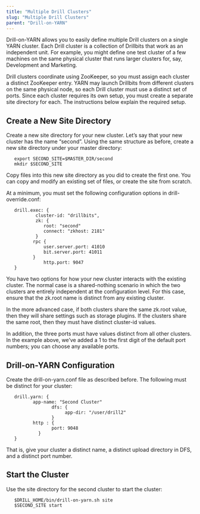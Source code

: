 ```yaml
---
title: "Multiple Drill Clusters"
slug: "Multiple Drill Clusters"
parent: "Drill-on-YARN"
---
```


Drill-on-YARN allows you to easily define multiple Drill clusters on a single YARN cluster. Each Drill cluster is a collection of Drillbits that work as an independent unit. For example, you might define one test cluster of a few machines on the same physical cluster that runs larger clusters for, say, Development and Marketing.

Drill clusters coordinate using ZooKeeper, so you must assign each cluster a distinct ZooKeeper
entry. YARN may launch Drillbits from different clusters on the same physical node, so each
Drill cluster must use a distinct set of ports. Since each cluster requires its own setup, you must create a separate site directory for each. The instructions below explain the required setup.

## Create a New Site Directory
Create a new site directory for your new cluster. Let’s say that your new cluster has the name
“second”. Using the same structure as before, create a new site directory under your master
directory:

       export SECOND_SITE=$MASTER_DIR/second
       mkdir $SECOND_SITE

Copy files into this new site directory as you did to create the first one. You can copy and modify an existing set of files, or create the site from scratch.

At a minimum, you must set the following configuration options in drill-override.conf:

       drill.exec: {
               cluster-id: "drillbits",
               zk: {
                  root: "second"
                  connect: "zkhost: 2181"
               }
              rpc {
                  user.server.port: 41010
                  bit.server.port: 41011
              }
                  http.port: 9047
       }

You have two options for how your new cluster interacts with the existing cluster. The normal
case is a shared-nothing scenario in which the two clusters are entirely independent at the
configuration level. For this case, ensure that the zk.root name is distinct from any existing
cluster.

In the more advanced case, if both clusters share the same zk.root value, then they will
share settings such as storage plugins. If the clusters share the same root, then they must have distinct cluster-id values.

In addition, the three ports must have values distinct from all other clusters. In the example
above, we’ve added a 1 to the first digit of the default port numbers; you can choose any available ports.

## Drill-on-YARN Configuration
Create the drill-on-yarn.conf file as described before. The following must be distinct
for your cluster:

       drill.yarn: {
              app-name: "Second Cluster"
                     dfs: {
                          app-dir: "/user/drill2"
                     }
              http : {
                     port: 9048
                }
       }

That is, give your cluster a distinct name, a distinct upload directory in DFS, and a distinct port number.

## Start the Cluster
Use the site directory for the second cluster to start the cluster:

       $DRILL_HOME/bin/drill-on-yarn.sh site
       $SECOND_SITE start

